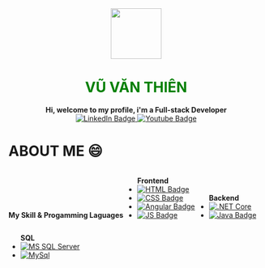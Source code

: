 <div id="header" align="center">
  <img src="https://media.giphy.com/media/M9gbBd9nbDrOTu1Mqx/giphy.gif" width="100"/></br>
  <h1 style="color:green">VŨ VĂN THIÊN</h1>
  <b>Hi, welcome to my profile, i'm a Full-stack Developer</b>
</div>
<div id="badges">
  <div align="center">
    <a target="_blank" href="https://www.linkedin.com/in/hollygraid/">
      <img src="https://img.shields.io/badge/LinkedIn-blue?style=for-the-badge&logo=linkedin&logoColor=white" alt="LinkedIn Badge"/>
    </a>
    <a target="_blank" href="https://www.youtube.com/channel/UCIB3K4mfhnFydo0cmmUgkmw">
      <img src="https://img.shields.io/badge/YouTube-red?style=for-the-badge&logo=youtube&logoColor=white" alt="Youtube Badge"/>
    </a>
  </div>
 <div class="main">
   <h1>ABOUT ME 😄</h1>
   <div>
     <b>My Skill & Progamming Laguages</b>
     <ul style="list-tyle:none; display:inline-block">
       <b>Frontend</b>
       <li>
         <a target="_blank" href="">
           <img src="https://camo.githubusercontent.com/0c3a16a22ae058cfe38a06dc9ea16404cf006409262f547c9ccfa3ec8b30f71e/68747470733a2f2f696d672e736869656c64732e696f2f62616467652f2d48544d4c352d4533344632363f7374796c653d666c61742d737175617265266c6f676f3d68746d6c35266c6f676f436f6c6f723d7768697465" alt="HTML Badge"/>
          </a>
       </li>
       <li>
        <a target="_blank" href="">
           <img src="https://camo.githubusercontent.com/e50f9bfeeb473dfafb62703a5894b1dcb70d8f1e74c5a51328ce9b4453c20264/68747470733a2f2f696d672e736869656c64732e696f2f62616467652f2d4353532d626c756576696f6c6574" alt="CSS Badge"/>
         </a>
       </li>
       <li>
       <a target="_blank" href="">
           <img src="https://camo.githubusercontent.com/ff2baf6c78c6a722f95c6b0ef52f409d7f50ffaccb826483b3a669b967ddbc67/68747470733a2f2f696d672e736869656c64732e696f2f62616467652f2d416e67756c61722d4444303033313f7374796c653d666c61742d737175617265266c6f676f3d616e67756c6172266c6f676f436f6c6f723d7768697465" alt="Angular Badge"/>
         </a>
       </li>
       <li>
       <a target="_blank" href="">
           <img src="https://camo.githubusercontent.com/e10e32ba7769a1fa7148de434275f3358b40caf0bf1e113699ad33f1c08bd577/68747470733a2f2f696d672e736869656c64732e696f2f62616467652f4a6176617363726970742d79656c6c6f772e7376673f267374796c653d666c61742d737175617265266c6f676f3d6a617661736372697074266c6f676f436f6c6f723d7768697465" alt="JS Badge"/>
         </a>
       </li>
     </ul>
     <ul style="list-tyle:none; display:inline-block">
       <b>Backend</b>
       <li><a target="_blank" href="">
           <img src="https://camo.githubusercontent.com/00f2446fa586c48d8c768cda8c43a001fa539866ca4c99a4f1fd251c64182579/68747470733a2f2f696d672e736869656c64732e696f2f62616467652f2d2e4e4554253230436f72652d626c7565" alt=".NET Core"/>
         </a>
       </li>
       <li><a target="_blank" href="">
           <img src="https://camo.githubusercontent.com/411b81729de3ca84a32d0a730e74ab0fcd554468721dd320d939b7c48a87d56d/68747470733a2f2f696d672e736869656c64732e696f2f62616467652f4a6176612d3030374143432e7376673f267374796c653d666c61742d737175617265266c6f676f3d6a617661266c6f676f436f6c6f723d7768697465" alt="Java Badge"/>
         </a>
       </li>
     </ul>
     <ul>
       <b>SQL</b>
       <li><a target="_blank" href="">
           <img src="https://camo.githubusercontent.com/883c798e3b94225def8faad678ae99a126a64d2edb2fd612cdc0b387bd6881dd/68747470733a2f2f696d672e736869656c64732e696f2f62616467652f2d53514c2532305365727665722d79656c6c6f77" alt="MS SQL Server"/>
         </a>
       </li>
       <li><a target="_blank" href="">
           <img src="https://camo.githubusercontent.com/966201d89eb1ede2fed9fc626ea31b05280c35ac01cf9080a38d0eea94e42e79/68747470733a2f2f696d672e736869656c64732e696f2f62616467652f2d4d7953514c2d79656c6c6f77677265656e" alt="MySql"/>
         </a>
       </li>
     </ul>
   </div>
  
 </div>
<!--
**secretjunio/secretjunio** is a ✨ _special_ ✨ repository because its `README.md` (this file) appears on your GitHub profile.

Here are some ideas to get you started:

- 🔭 I’m currently working on ...
- 🌱 I’m currently learning ...
- 👯 I’m looking to collaborate on ...
- 🤔 I’m looking for help with ...
- 💬 Ask me about ...
- 📫 How to reach me: ...
- 😄 Pronouns: ...
- ⚡ Fun fact: ...
-->
